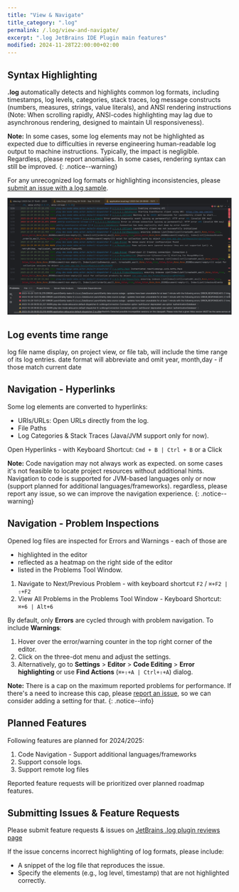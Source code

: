 ```yaml
---
title: "View & Navigate"
title_category: ".log"
permalink: /.log/view-and-navigate/
excerpt: ".log JetBrains IDE Plugin main features"
modified: 2024-11-28T22:00:00+02:00
---
```


## Syntax Highlighting

**.log** automatically detects and highlights common log formats, including timestamps, log levels, categories, stack traces, log message constructs (numbers, measures, strings, value literals), and ANSI rendering instructions (Note: When scrolling rapidly, ANSI-codes highlighting may lag due to asynchronous rendering, designed to maintain UI responsiveness).

**Note:** In some cases, some log elements may not be highlighted as expected due to difficulties in reverse engineering human-readable log output to machine instructions. Typically, the impact is negligible. Regardless, please report anomalies. In some cases, rendering syntax can still be improved.
{: .notice--warning}

For any unrecognized log formats or highlighting inconsistencies, please [submit an issue with a log sample](#submitting-issues--feature-requests).

![Log syntax highlighting](/assets/images/log/ss-log-highlighting-play2.png)

## Log events time range
  
log file name display, on project view, or file tab, will include the time range of its log entries. date format will abbreviate and omit  year, month,day - if those match current date

## Navigation - Hyperlinks

Some log elements are converted to hyperlinks:
  - URIs/URLs: Open URLs directly from the log.
  - File Paths
  - Log Categories & Stack Traces (Java/JVM support only for now).

Open Hyperlinks - with Keyboard Shortcut: `Cmd + B | Ctrl + B` or a Click

**Note:** Code navigation may not always work as expected. on some cases it's not feasible to locate project resources without additional hints. Navigation to code is supported for JVM-based languages only or now (support planned for additional languages/frameworks). regardless, please report any issue, so we can improve the navigation experience.
{: .notice--warning}

## Navigation - Problem Inspections

Opened log files are inspected for Errors and Warnings - each of those are
- highlighted in the editor
- reflected as a heatmap on the right side of the editor
- listed in the Problems Tool Window.

1. Navigate to Next/Previous Problem - with keyboard shortcut `F2` / `⌘+F2 | ⇧+F2`
2. View All Problems in the Problems Tool Window - Keyboard Shortcut: `⌘+6 | Alt+6`

By default, only **Errors** are cycled through with problem navigation. To include **Warnings**:
1. Hover over the error/warning counter in the top right corner of the editor.
2. Click on the three-dot menu and adjust the settings.
3. Alternatively, go to **Settings** > **Editor** > **Code Editing** > **Error highlighting** or use **Find Actions** (`⌘+⇧+A | Ctrl+⇧+A`) dialog.

**Note:** There is a cap on the maximum reported problems for performance. If there's a need to increase this cap, please [report an issue](#submitting-issues--feature-requests), so we can consider adding a setting for that.
{: .notice--info}

## Planned Features

Following features are planned for 2024/2025:

1. Code Navigation - Support additional languages/frameworks
2. Support console logs.
3. Support remote log files

Reported feature requests will be prioritized over planned roadmap features.

## Submitting Issues & Feature Requests

Please submit feature requests & issues on [JetBrains .log plugin reviews page](https://plugins.jetbrains.com/plugin/25828--log/reviews)

If the issue concerns incorrect highlighting of log formats, please include:
- A snippet of the log file that reproduces the issue.
- Specify the elements (e.g., log level, timestamp) that are not highlighted correctly.

